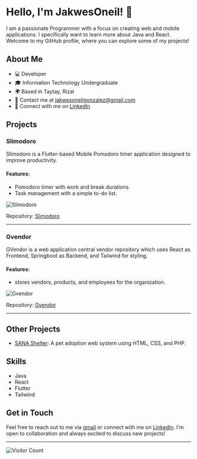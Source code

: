 # Hello, I'm JakwesOneil! 👋

I am a passionate Programmer with a focus on creating web and mobile applications. I specifically want to learn more about Java and React. Welcome to my GitHub profile, where you can explore some of my projects!

## About Me

- 💻 Developer
- 🎓 Information Technology Undergraduate
- 🌍 Based in Taytay, Rizal
- 📧 Contact me at jakwesoneilgonzalez@gmail.com
- 📝 Connect with me on [LinkedIn]([https://www.linkedin.com/jacquesoneilgonzalez](https://www.linkedin.com/in/jacquesoneilgonzalez/))

## Projects

### Slimodoro

Slimodoro is a Flutter-based Mobile Pomodoro timer application designed to improve productivity.

#### Features:
- Pomodoro timer with work and break durations.
- Task management with a simple to-do list.

![Slimodoro](https://play-lh.googleusercontent.com/qYWxml8PUnka5_YHMGepiHRildfoaF_npJddlCSSVfFWI7LddqBSJ8dzTBOvr7bxIg=w240-h480-rw)

Repository: [Slimodoro](https://github.com/jakwesoneil/slimodoro)

---

### Gvendor

GVendor is a web application central vendor repository which uses React as Frontend, Springboot as Backend, and Tailwind for styling.

#### Features:
- stores vendors, products, and employees for the organization.

![Gvendor](https://globe.com/gvendor.png)

Repository: [Gvendor](https://github.com/jakwesoneil/gvendor)

---

## Other Projects

- [SANA Shelter](https://github.com/jakwesoneil/SanaShelter_dogadoptionphp): A pet adoption web system using HTML, CSS, and PHP.

## Skills

- Java
- React
- Flutter
- Tailwind

## Get in Touch

Feel free to reach out to me via [gmail](mailto:jakwesoneilgonzalez@gmail.com) or connect with me on [LinkedIn](https://www.linkedin.com/in/jacquesoneilgonzalez/). I'm open to collaboration and always excited to discuss new projects!

---

![Visitor Count](https://visitor-badge.laobi.icu/badge?page_id=your-jakwesoneil.your-jakwesoneil)
